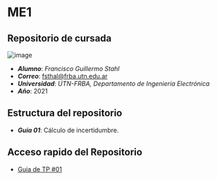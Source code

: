 # ME1
## Repositorio de cursada

![image](https://user-images.githubusercontent.com/21143386/117077606-d0d99580-ad0e-11eb-90d3-a5ffbaa42e28.png)

* ***Alumno***: *Francisco Guillermo Stahl*
* ***Correo***: fsthal@frba.utn.edu.ar
* ***Universidad***: *UTN-FRBA, Departamento de Ingeniería Electrónica*
* ***Año***: 2021

## Estructura del repositorio

* ***Guia 01***: Cálculo de incertidumbre.

## Acceso rapido del Repositorio

* [Guia de TP #01](/TP/TP1)

